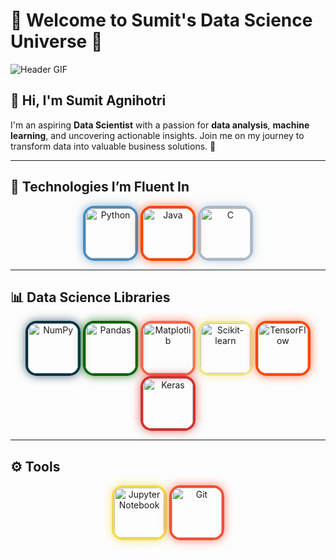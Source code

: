 # 🌟 **Welcome to Sumit's Data Science Universe** 🌟
![Header GIF](https://your-gif-link.com) 

## 👋 **Hi, I'm Sumit Agnihotri**  
I'm an aspiring **Data Scientist** with a passion for **data analysis**, **machine learning**, and uncovering actionable insights. Join me on my journey to transform data into valuable business solutions. 🚀

---

## 🌈 **Technologies I’m Fluent In**
<p align="center">
  <img src="https://cdn.jsdelivr.net/gh/devicons/devicon/icons/python/python-original.svg" alt="Python" width="80" height="80" style="transition: all 0.3s ease; border-radius: 20%; border: 4px solid #4B8BBE; box-shadow: 0 0 15px rgba(75, 139, 190, 0.7);" onmouseover="this.style.transform='scale(1.2)'; this.style.boxShadow='0 0 20px rgba(75, 139, 190, 1)';" onmouseout="this.style.transform='scale(1)'; this.style.boxShadow='0 0 15px rgba(75, 139, 190, 0.7)';"/>
  <img src="https://cdn.jsdelivr.net/gh/devicons/devicon/icons/java/java-original.svg" alt="Java" width="80" height="80" style="transition: all 0.3s ease; border-radius: 20%; border: 4px solid #FF4500; box-shadow: 0 0 15px rgba(255, 69, 0, 0.7);" onmouseover="this.style.transform='scale(1.2)'; this.style.boxShadow='0 0 20px rgba(255, 69, 0, 1)';" onmouseout="this.style.transform='scale(1)'; this.style.boxShadow='0 0 15px rgba(255, 69, 0, 0.7)';"/>
  <img src="https://cdn.jsdelivr.net/gh/devicons/devicon/icons/c/c-original.svg" alt="C" width="80" height="80" style="transition: all 0.3s ease; border-radius: 20%; border: 4px solid #A8B9CC; box-shadow: 0 0 15px rgba(168, 185, 204, 0.7);" onmouseover="this.style.transform='scale(1.2)'; this.style.boxShadow='0 0 20px rgba(168, 185, 204, 1)';" onmouseout="this.style.transform='scale(1)'; this.style.boxShadow='0 0 15px rgba(168, 185, 204, 0.7)';"/>
</p>

---

## 📊 **Data Science Libraries**
<p align="center">
  <img src="https://cdn.jsdelivr.net/gh/devicons/devicon/icons/numpy/numpy-original.svg" alt="NumPy" width="80" height="80" style="transition: all 0.3s ease; border-radius: 20%; border: 4px solid #013243; box-shadow: 0 0 15px rgba(1, 50, 67, 0.7);" onmouseover="this.style.transform='scale(1.2)'; this.style.boxShadow='0 0 20px rgba(1, 50, 67, 1)';" onmouseout="this.style.transform='scale(1)'; this.style.boxShadow='0 0 15px rgba(1, 50, 67, 0.7)';"/>
  <img src="https://cdn.jsdelivr.net/gh/devicons/devicon/icons/pandas/pandas-original.svg" alt="Pandas" width="80" height="80" style="transition: all 0.3s ease; border-radius: 20%; border: 4px solid #006400; box-shadow: 0 0 15px rgba(0, 100, 0, 0.7);" onmouseover="this.style.transform='scale(1.2)'; this.style.boxShadow='0 0 20px rgba(0, 100, 0, 1)';" onmouseout="this.style.transform='scale(1)'; this.style.boxShadow='0 0 15px rgba(0, 100, 0, 0.7)';"/>
  <img src="https://upload.wikimedia.org/wikipedia/commons/8/84/Matplotlib_icon.svg" alt="Matplotlib" width="80" height="80" style="transition: all 0.3s ease; border-radius: 20%; border: 4px solid #FF6347; box-shadow: 0 0 15px rgba(255, 99, 71, 0.7);" onmouseover="this.style.transform='scale(1.2)'; this.style.boxShadow='0 0 20px rgba(255, 99, 71, 1)';" onmouseout="this.style.transform='scale(1)'; this.style.boxShadow='0 0 15px rgba(255, 99, 71, 0.7)';"/>
  <img src="https://upload.wikimedia.org/wikipedia/commons/0/05/Scikit_learn_logo_small.svg" alt="Scikit-learn" width="80" height="80" style="transition: all 0.3s ease; border-radius: 20%; border: 4px solid #F0E68C; box-shadow: 0 0 15px rgba(240, 230, 140, 0.7);" onmouseover="this.style.transform='scale(1.2)'; this.style.boxShadow='0 0 20px rgba(240, 230, 140, 1)';" onmouseout="this.style.transform='scale(1)'; this.style.boxShadow='0 0 15px rgba(240, 230, 140, 0.7)';"/>
  <img src="https://cdn.jsdelivr.net/gh/devicons/devicon/icons/tensorflow/tensorflow-original.svg" alt="TensorFlow" width="80" height="80" style="transition: all 0.3s ease; border-radius: 20%; border: 4px solid #FF4500; box-shadow: 0 0 15px rgba(255, 69, 0, 0.7);" onmouseover="this.style.transform='scale(1.2)'; this.style.boxShadow='0 0 20px rgba(255, 69, 0, 1)';" onmouseout="this.style.transform='scale(1)'; this.style.boxShadow='0 0 15px rgba(255, 69, 0, 0.7)';"/>
  <img src="https://cdn.jsdelivr.net/gh/devicons/devicon/icons/keras/keras-original.svg" alt="Keras" width="80" height="80" style="transition: all 0.3s ease; border-radius: 20%; border: 4px solid #D32F2F; box-shadow: 0 0 15px rgba(211, 47, 47, 0.7);" onmouseover="this.style.transform='scale(1.2)'; this.style.boxShadow='0 0 20px rgba(211, 47, 47, 1)';" onmouseout="this.style.transform='scale(1)'; this.style.boxShadow='0 0 15px rgba(211, 47, 47, 0.7)';"/>
</p>

---

## ⚙️ **Tools**
<p align="center">
  <img src="https://cdn.jsdelivr.net/gh/devicons/devicon/icons/jupyter/jupyter-original.svg" alt="Jupyter Notebook" width="80" height="80" style="transition: all 0.3s ease; border-radius: 20%; border: 4px solid #F0DB4F; box-shadow: 0 0 15px rgba(240, 219, 79, 0.7);" onmouseover="this.style.transform='scale(1.2)'; this.style.boxShadow='0 0 20px rgba(240, 219, 79, 1)';" onmouseout="this.style.transform='scale(1)'; this.style.boxShadow='0 0 15px rgba(240, 219, 79, 0.7)';"/>
  <img src="https://cdn.jsdelivr.net/gh/devicons/devicon/icons/git/git-original.svg" alt="Git" width="80" height="80" style="transition: all 0.3s ease; border-radius: 20%; border: 4px solid #F05032; box-shadow: 0 0 15px rgba(240, 80, 50, 0.7);" onmouseover="this.style.transform='scale(1.2)'; this.style.boxShadow='0 0 20px rgba(240, 80, 50, 1)';" onmouseout="this.style.transform='scale(1)'; this.style.boxShadow='0 0 15px rgba(240, 80, 50, 0.7)';"/>
  <img src="https://cdn.jsdelivr
